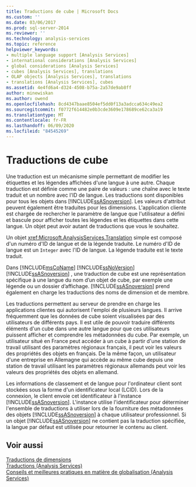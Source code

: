 ```yaml
---
title: Traductions de cube | Microsoft Docs
ms.custom: ''
ms.date: 03/06/2017
ms.prod: sql-server-2014
ms.reviewer: ''
ms.technology: analysis-services
ms.topic: reference
helpviewer_keywords:
- multiple language support [Analysis Services]
- international considerations [Analysis Services]
- global considerations [Analysis Services]
- cubes [Analysis Services], translations
- OLAP objects [Analysis Services], translations
- translations [Analysis Services], cubes
ms.assetid: 4e4fd6a4-d324-4508-b75a-2a57de9ab8ff
author: minewiskan
ms.author: owend
ms.openlocfilehash: 8cd4347baae8504ef5dd0f13a3adcca634c49ea2
ms.sourcegitcommit: f0772f614482e0b3cde3609e178689ce62ca3a19
ms.translationtype: MT
ms.contentlocale: fr-FR
ms.lasthandoff: 06/09/2020
ms.locfileid: "84545269"
---
```

# <a name="cube-translations"></a>Traductions de cube
  Une traduction est un mécanisme simple permettant de modifier les étiquettes et les légendes affichées d'une langue à une autre. Chaque traduction est définie comme une paire de valeurs : une chaîne avec le texte traduit et un nombre avec l'ID de langue. Les traductions sont disponibles pour tous les objets dans [!INCLUDE[ssASnoversion](../../includes/ssasnoversion-md.md)]. Les valeurs d'attribut peuvent également être traduites pour les dimensions. L'application cliente est chargée de rechercher le paramètre de langue que l'utilisateur a défini et bascule pour afficher toutes les légendes et les étiquettes dans cette langue. Un objet peut avoir autant de traductions que vous le souhaitez.  
  
 Un objet <xref:Microsoft.AnalysisServices.Translation> simple est composé d'un numéro d'ID de langue et de la légende traduite. Le numéro d'ID de langue est un `Integer` avec l'ID de langue. La légende traduite est le texte traduit.  
  
 Dans [!INCLUDE[msCoName](../../includes/msconame-md.md)] [!INCLUDE[ssNoVersion](../../includes/ssnoversion-md.md)] [!INCLUDE[ssASnoversion](../../includes/ssasnoversion-md.md)] , une traduction de cube est une représentation spécifique à une langue du nom d’un objet de cube, par exemple une légende ou un dossier d’affichage. [!INCLUDE[ssASnoversion](../../includes/ssasnoversion-md.md)] prend également en charge les traductions des noms de dimension et de membre.  
  
 Les traductions permettent au serveur de prendre en charge les applications clientes qui autorisent l'emploi de plusieurs langues. Il arrive fréquemment que les données de cube soient visualisées par des utilisateurs de différents pays. Il est utile de pouvoir traduire différents éléments d'un cube dans une autre langue pour que ces utilisateurs puissent afficher et comprendre les métadonnées du cube. Par exemple, un utilisateur situé en France peut accéder à un cube à partir d'une station de travail utilisant des paramètres régionaux français, il peut voir les valeurs des propriétés des objets en français. De la même façon, un utilisateur d'une entreprise en Allemagne qui accède au même cube depuis une station de travail utilisant les paramètres régionaux allemands peut voir les valeurs des propriétés des objets en allemand.  
  
 Les informations de classement et de langue pour l'ordinateur client sont stockées sous la forme d'un identificateur local (LCID). Lors de la connexion, le client envoie cet identificateur à l'instance [!INCLUDE[ssASnoversion](../../includes/ssasnoversion-md.md)]. L'instance utilise l'identificateur pour déterminer l'ensemble de traductions à utiliser lors de la fourniture des métadonnées des objets [!INCLUDE[ssASnoversion](../../includes/ssasnoversion-md.md)] à chaque utilisateur professionnel. Si un objet [!INCLUDE[ssASnoversion](../../includes/ssasnoversion-md.md)] ne contient pas la traduction spécifiée, la langue par défaut est utilisée pour retourner le contenu au client.  
  
## <a name="see-also"></a>Voir aussi  
 [Traductions de dimensions](../multidimensional-models-olap-logical-dimension-objects/dimension-translations.md)   
 [Traductions &#40;Analysis Services&#41;](../translations-analysis-services.md)   
 [Conseils et meilleures pratiques en matière de globalisation &#40;Analysis Services&#41;](../globalization-tips-and-best-practices-analysis-services.md)  
  
  
